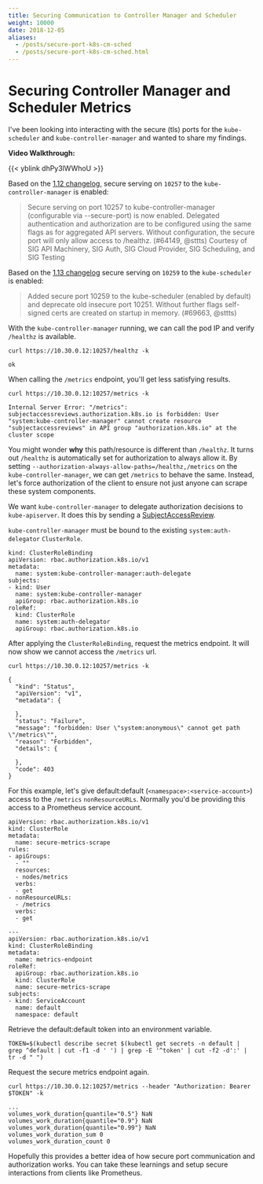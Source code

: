 ```yaml
---
title: Securing Communication to Controller Manager and Scheduler
weight: 10000
date: 2018-12-05
aliases:
  - /posts/secure-port-k8s-cm-sched
  - /posts/secure-port-k8s-cm-sched.html
---
```


# Securing Controller Manager and Scheduler Metrics

I've been looking into interacting with the secure (tls) ports for the
`kube-scheduler` and `kube-controller-manager` and wanted to share my findings.

**Video Walkthrough:**

{{< yblink dhPy3lWWhoU >}}

Based on the [1.12
changelog](https://github.com/kubernetes/kubernetes/blob/master/CHANGELOG-1.12.md),
secure serving on `10257` to the `kube-controller-manager` is enabled:

> Secure serving on port 10257 to kube-controller-manager (configurable via
> --secure-port) is now enabled. Delegated authentication and authorization are
> to be configured using the same flags as for aggregated API servers. Without
> configuration, the secure port will only allow access to /healthz. (#64149,
> @sttts) Courtesy of SIG API Machinery, SIG Auth, SIG Cloud Provider, SIG
> Scheduling, and SIG Testing

Based on the [1.13
changelog](https://github.com/kubernetes/kubernetes/blob/master/CHANGELOG-1.13.md)
secure serving on `10259` to the `kube-scheduler` is enabled:

> Added secure port 10259 to the kube-scheduler (enabled by default) and
> deprecate old insecure port 10251. Without further flags self-signed certs are
> created on startup in memory. (#69663, @sttts)

With the `kube-controller-manager` running, we can call the pod IP and verify
`/healthz` is available.

```
curl https://10.30.0.12:10257/healthz -k

ok
```

When calling the `/metrics` endpoint, you'll get less satisfying results.

```
curl https://10.30.0.12:10257/metrics -k

Internal Server Error: "/metrics": subjectaccessreviews.authorization.k8s.io is forbidden: User "system:kube-controller-manager" cannot create resource "subjectaccessreviews" in API group "authorization.k8s.io" at the cluster scope
```

You might wonder **why** this path/resource is different than `/healthz`. It
turns out `/healthz` is automatically set for authorization to always allow it.
By setting `--authorization-always-allow-paths=/healthz,/metrics` on the
`kube-controller-manager`, we can get `/metrics` to behave the same. Instead,
let's force authorization of the client to ensure not just anyone can scrape
these system components.

We want `kube-controller-manager` to delegate authorization decisions to
`kube-apiserver`. It does this by sending a
[SubjectAccessReview](https://kubernetes.io/docs/reference/access-authn-authz/authorization/#checking-api-access).

`kube-controller-manager` must be bound to the existing `system:auth-delegator`
`ClusterRole`.

```
kind: ClusterRoleBinding
apiVersion: rbac.authorization.k8s.io/v1
metadata:
  name: system:kube-controller-manager:auth-delegate
subjects:
- kind: User
  name: system:kube-controller-manager
  apiGroup: rbac.authorization.k8s.io
roleRef:
  kind: ClusterRole
  name: system:auth-delegator
  apiGroup: rbac.authorization.k8s.io
```

After applying the `ClusterRoleBinding`, request the metrics endpoint. It will
now show we cannot access the `/metrics` url.

```
curl https://10.30.0.12:10257/metrics -k
```

```
{
  "kind": "Status",
  "apiVersion": "v1",
  "metadata": {

  },
  "status": "Failure",
  "message": "forbidden: User \"system:anonymous\" cannot get path \"/metrics\"",
  "reason": "Forbidden",
  "details": {

  },
  "code": 403
}
```

For this example, let's give default:default (`<namespace>:<service-account>`)
access to the `/metrics` `nonResourceURLs`. Normally you'd be providing this
access to a Prometheus service account.

```
apiVersion: rbac.authorization.k8s.io/v1
kind: ClusterRole
metadata:
  name: secure-metrics-scrape
rules:
- apiGroups:
  - ""
  resources:
  - nodes/metrics
  verbs:
  - get
- nonResourceURLs:
  - /metrics
  verbs:
  - get

---
apiVersion: rbac.authorization.k8s.io/v1
kind: ClusterRoleBinding
metadata:
  name: metrics-endpoint
roleRef:
  apiGroup: rbac.authorization.k8s.io
  kind: ClusterRole
  name: secure-metrics-scrape
subjects:
- kind: ServiceAccount
  name: default
  namespace: default
```

Retrieve the default:default token into an environment variable.

```
TOKEN=$(kubectl describe secret $(kubectl get secrets -n default | grep ^default | cut -f1 -d ' ') | grep -E '^token' | cut -f2 -d':' | tr -d " ")
```

Request the secure metrics endpoint again.

```
curl https://10.30.0.12:10257/metrics --header "Authorization: Bearer $TOKEN" -k

...
volumes_work_duration{quantile="0.5"} NaN
volumes_work_duration{quantile="0.9"} NaN
volumes_work_duration{quantile="0.99"} NaN
volumes_work_duration_sum 0
volumes_work_duration_count 0
```

Hopefully this provides a better idea of how secure port communication and
authorization works. You can take these learnings and setup secure interactions
from clients like Prometheus.
